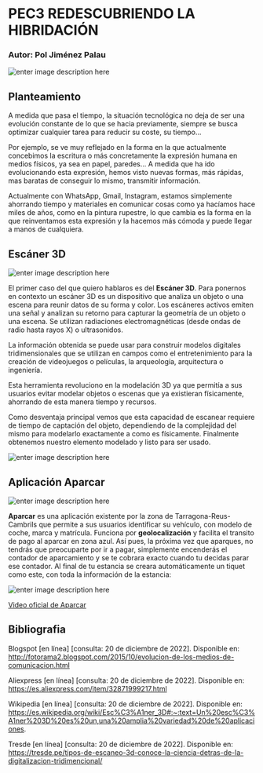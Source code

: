 # PEC3 REDESCUBRIENDO LA HIBRIDACIÓN

### **Autor:** Pol Jiménez Palau

![enter image description here](http://4.bp.blogspot.com/-LH_IuF5nYLo/ViaesPdImaI/AAAAAAAAAMI/DC6EnnwKfl8/s1600/evoluci%25C3%25B3n+medios.png)

## Planteamiento

A medida que pasa el tiempo, la situación tecnológica no deja de ser una evolución constante de lo que se hacia previamente, siempre se busca optimizar cualquier tarea para reducir su coste, su tiempo... 

Por ejemplo, se ve muy reflejado en la forma en la que actualmente concebimos la escritura o más concretamente la expresión humana en medios físicos, ya sea en papel, paredes... A medida que ha ido evolucionando esta expresión, hemos visto nuevas formas, más rápidas, mas baratas de conseguir lo mismo, transmitir información. 

Actualmente con WhatsApp, Gmail, Instagram, estamos simplemente ahorrando tiempo y materiales en comunicar cosas como ya hacíamos hace miles de años, como en la pintura rupestre, lo que cambia es la forma en la que reinventamos esta expresión y la hacemos más cómoda y puede llegar a manos de cualquiera.

## Escáner 3D

![enter image description here](https://ae01.alicdn.com/kf/HTB13UezhRyWBuNkSmFPq6xguVXa9/Kit-de-esc-ner-3d-de-c-digo-abierto-para-impresora-3d-dise-ador-e-ingeniero.jpg_Q90.jpg_.webp)

El primer caso del que quiero hablaros es del **Escáner 3D**.
Para ponernos en contexto un escáner 3D es un dispositivo que analiza un objeto o una escena para reunir datos de su forma y color. Los escáneres activos emiten una señal y analizan su retorno para capturar la geometría de un objeto o una escena. Se utilizan radiaciones electromagnéticas (desde ondas de radio hasta rayos X) o ultrasonidos.

La información obtenida se puede usar para construir modelos digitales tridimensionales que se utilizan en campos como el entretenimiento para la creación de videojuegos o películas, la arqueología, arquitectura o ingeniería.

Esta herramienta revoluciono en la modelación 3D ya que permitía a sus usuarios evitar modelar objetos o escenas que ya existieran físicamente, ahorrando de esta manera tiempo y recursos. 

Como desventaja principal vemos que esta capacidad de escanear requiere de tiempo de captación del objeto, dependiendo de la complejidad del mismo para modelarlo exactamente a como es físicamente. Finalmente obtenemos nuestro elemento modelado y listo para ser usado.

![enter image description here](https://tresde.pe/wp-content/uploads/2019/04/Virtual-Reality.Animation-1-1080x675.jpg)
## Aplicación Aparcar
![enter image description here](https://cambrils-turisme.com/wp-content/uploads/2021/02/publi_app_aparcar-05.png)


**Aparcar** es una aplicación existente por la zona de Tarragona-Reus-Cambrils que permite a sus usuarios identificar su vehículo, con modelo de coche, marca y matrícula. Funciona por **geolocalización** y facilita el transito de pago al aparcar en zona azul. Así pues, la próxima vez que aparques, no tendrás que preocuparte por ir a pagar, simplemente encenderás el contador de aparcamiento y se te cobrara exacto cuando tu decidas parar ese contador. Al final de tu estancia se creara automáticamente un tiquet como este, con toda la información de la estancia:

![enter image description here](https://play-lh.googleusercontent.com/UfJ8BnkkS_Vw-JdIoMtJg4vJs5FeFBpOGa0focyL8C-gC85Jd1QREXC6dQ59pl3buw=w526-h296-rw)


[Video oficial de Aparcar](https://youtu.be/hQkGiYZS6Wk)

## Bibliografia

Blogspot [en línea] [consulta: 20 de diciembre de 2022]. Disponible en:
http://fotorama2.blogspot.com/2015/10/evolucion-de-los-medios-de-comunicacion.html

Aliexpress [en línea] [consulta: 20 de diciembre de 2022]. Disponible en:
https://es.aliexpress.com/item/32871999217.html

Wikipedia [en línea] [consulta: 20 de diciembre de 2022]. Disponible en:
https://es.wikipedia.org/wiki/Esc%C3%A1ner_3D#:~:text=Un%20esc%C3%A1ner%203D%20es%20un,una%20amplia%20variedad%20de%20aplicaciones.

Tresde [en línea] [consulta: 20 de diciembre de 2022]. Disponible en:
https://tresde.pe/tipos-de-escaneo-3d-conoce-la-ciencia-detras-de-la-digitalizacion-tridimencional/
